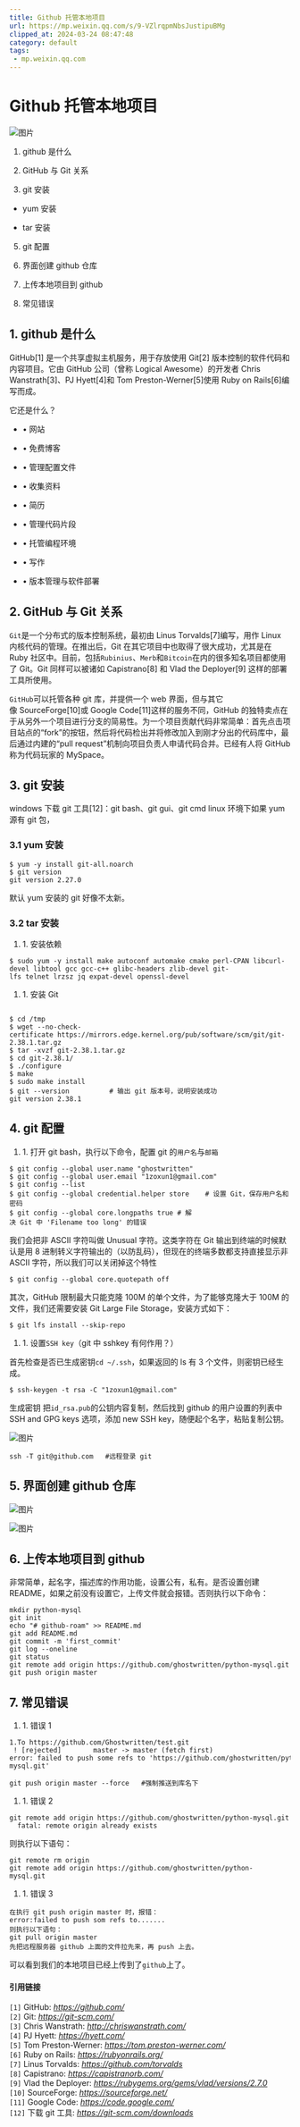```yaml
---
title: Github 托管本地项目
url: https://mp.weixin.qq.com/s/9-VZlrqpmNbsJustipuBMg
clipped_at: 2024-03-24 08:47:48
category: default
tags: 
 - mp.weixin.qq.com
---
```



# Github 托管本地项目

![图片](assets/1711241268-972fd50e76103d0e5849fdaed89ce6d8.png "null")

1.  github 是什么
    
2.  GitHub 与 Git 关系
    
3.  git 安装
    

-   yum 安装
    
-   tar 安装
    

5.  git 配置
    
6.  界面创建 github 仓库
    
7.  上传本地项目到 github
    
8.  常见错误
    

## 1\. github 是什么

GitHub\[1\] 是一个共享虚拟主机服务，用于存放使用 Git\[2\] 版本控制的软件代码和内容项目。它由 GitHub 公司（曾称 Logical Awesome）的开发者 Chris Wanstrath\[3\]、PJ Hyett\[4\]和 Tom Preston-Werner\[5\]使用 Ruby on Rails\[6\]编写而成。

它还是什么？

-   • 网站
    
-   • 免费博客
    
-   • 管理配置文件
    
-   • 收集资料
    
-   • 简历
    
-   • 管理代码片段
    
-   • 托管编程环境
    
-   • 写作
    
-   • 版本管理与软件部署
    

## 2\. GitHub 与 Git 关系

`Git`是一个分布式的版本控制系统，最初由 Linus Torvalds\[7\]编写，用作 Linux 内核代码的管理。在推出后，Git 在其它项目中也取得了很大成功，尤其是在 Ruby 社区中。目前，包括`Rubinius`、`Merb`和`Bitcoin`在内的很多知名项目都使用了 Git。Git 同样可以被诸如 Capistrano\[8\] 和 Vlad the Deployer\[9\] 这样的部署工具所使用。

`GitHub`可以托管各种 git 库，并提供一个 web 界面，但与其它像 SourceForge\[10\]或 Google Code\[11\]这样的服务不同，GitHub 的独特卖点在于从另外一个项目进行分支的简易性。为一个项目贡献代码非常简单：首先点击项目站点的“fork”的按钮，然后将代码检出并将修改加入到刚才分出的代码库中，最后通过内建的“pull request”机制向项目负责人申请代码合并。已经有人将 GitHub 称为代码玩家的 MySpace。

## 3\. git 安装

windows 下载 git 工具\[12\]：git bash、git gui、git cmd linux 环境下如果 yum 源有 git 包，

### 3.1 yum 安装

```plain
$ yum -y install git-all.noarch
$ git version
git version 2.27.0
```

默认 yum 安装的 git 好像不太新。

### 3.2 tar 安装

1.  1. 安装依赖
    

```plain
$ sudo yum -y install make autoconf automake cmake perl-CPAN libcurl-devel libtool gcc gcc-c++ glibc-headers zlib-devel git-lfs telnet lrzsz jq expat-devel openssl-devel
```

1.  1. 安装 Git
    

```plain

$ cd /tmp
$ wget --no-check-certificate https://mirrors.edge.kernel.org/pub/software/scm/git/git-2.38.1.tar.gz
$ tar -xvzf git-2.38.1.tar.gz
$ cd git-2.38.1/
$ ./configure
$ make
$ sudo make install
$ git --version          # 输出 git 版本号，说明安装成功
git version 2.38.1
```

## 4\. git 配置

1.  1. 打开 git bash，执行以下命令，配置 git 的`用户名`与`邮箱`
    

```plain
$ git config --global user.name "ghostwritten"
$ git config --global user.email "1zoxun1@gmail.com"
$ git config --list
$ git config --global credential.helper store    # 设置 Git，保存用户名和密码
$ git config --global core.longpaths true # 解决 Git 中 'Filename too long' 的错误
```

我们会把非 ASCII 字符叫做 Unusual 字符。这类字符在 Git 输出到终端的时候默认是用 8 进制转义字符输出的（以防乱码），但现在的终端多数都支持直接显示非 ASCII 字符，所以我们可以关闭掉这个特性

```plain
$ git config --global core.quotepath off
```

其次，GitHub 限制最大只能克隆 100M 的单个文件，为了能够克隆大于 100M 的文件，我们还需要安装 Git Large File Storage，安装方式如下：

```plain
$ git lfs install --skip-repo
```

1.  1. 设置`SSH key`（git 中 sshkey 有何作用？）
    

首先检查是否已生成密钥`cd ~/.ssh`，如果返回的 ls 有 3 个文件，则密钥已经生成。

```plain
$ ssh-keygen -t rsa -C "1zoxun1@gmail.com"
```

生成密钥 把`id_rsa.pub`的公钥内容复制，然后找到 github 的用户设置的列表中 SSH and GPG keys 选项，添加 new SSH key，随便起个名字，粘贴复制公钥。

![图片](assets/1711241268-75c289631df5f4305c53a9f3b53ce369.png "null")

```plain
ssh -T git@github.com   #远程登录 git
```

## 5\. 界面创建 github 仓库

![图片](assets/1711241268-fe64f4fea316749bf45aad95b0da973e.png "null")

![图片](assets/1711241268-1dc0a2594bc3cd9fdac8fa227399c1e7.png "null")

## 6\. 上传本地项目到 github

非常简单，起名字，描述库的作用功能，设置公有，私有。是否设置创建 README，如果之前没有设置它，上传文件就会报错。否则执行以下命令：

```plain
mkdir python-mysql
git init
echo "# github-roam" >> README.md
git add README.md
git commit -m 'first_commit'
git log --oneline
git status
git remote add origin https://github.com/ghostwritten/python-mysql.git
git push origin master
```

## 7\. 常见错误

1.  1. 错误 1
    

```plain
1.To https://github.com/Ghostwritten/test.git
 ! [rejected]        master -> master (fetch first)
error: failed to push some refs to 'https://github.com/ghostwritten/python-mysql.git'
```

```plain
git push origin master --force   #强制推送到库名下
```

1.  1. 错误 2
    

```plain
git remote add origin https://github.com/ghostwritten/python-mysql.git
  fatal: remote origin already exists
```

则执行以下语句：

```plain
git remote rm origin
git remote add origin https://github.com/ghostwritten/python-mysql.git 
```

1.  1. 错误 3
    

```plain
在执行 git push origin master 时，报错：
error:failed to push som refs to.......
则执行以下语句：
git pull origin master
先把远程服务器 github 上面的文件拉先来，再 push 上去。
```

可以看到我们的本地项目已经上传到了`github`上了。

#### 引用链接

`[1]` GitHub: *https://github.com/*  
`[2]` Git: *https://git-scm.com/*  
`[3]` Chris Wanstrath: *http://chriswanstrath.com/*  
`[4]` PJ Hyett: *https://hyett.com/*  
`[5]` Tom Preston-Werner: *https://tom.preston-werner.com/*  
`[6]` Ruby on Rails: *https://rubyonrails.org/*  
`[7]` Linus Torvalds: *https://github.com/torvalds*  
`[8]` Capistrano: *https://capistranorb.com/*  
`[9]` Vlad the Deployer: *https://rubygems.org/gems/vlad/versions/2.7.0*  
`[10]` SourceForge: *https://sourceforge.net/*  
`[11]` Google Code: *https://code.google.com/*  
`[12]` 下载 git 工具: *https://git-scm.com/downloads*